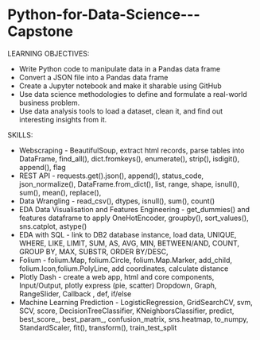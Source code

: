 # Python-for-Data-Science---Capstone

LEARNING OBJECTIVES:
* Write Python code to manipulate data in a Pandas data frame
* Convert a JSON file into a Pandas data frame 
* Create a Jupyter notebook and make it sharable using GitHub
* Use data science methodologies to define and formulate a real-world business problem.
* Use data analysis tools to load a dataset, clean it, and find out interesting insights from it.

SKILLS:
* Webscraping - BeautifulSoup, extract html records, parse tables into DataFrame, find_all(), dict.fromkeys(), enumerate(), strip(), isdigit(), append(), flag
* REST API - requests.get().json(), append(), status_code, json_normalize(), DataFrame.from_dict(), list, range, shape, isnull(), sum(), mean(), replace(), 
* Data Wrangling - read_csv(), dtypes, isnull(), sum(), count()
* EDA Data Visualisation and Features Engineering - get_dummies() and features dataframe to apply OneHotEncoder, groupby(), sort_values(), sns.catplot, astype()
* EDA with SQL  - link to DB2 database instance, load data, UNIQUE, WHERE, LIKE, LIMIT, SUM, AS, AVG, MIN, BETWEEN/AND, COUNT, GROUP BY, MAX, SUBSTR, ORDER BY/DESC, 
* Folium -  folium.Map, folium.Circle, folium.Map.Marker, add_child, folium.Icon,folium.PolyLine, add coordinates, calculate distance
* Plotly Dash - create a web app, html and core components, Input/Output, plotly express (pie, scatter) Dropdown, Graph, RangeSlider, Callback , def, if/else
* Machine Learning Prediction - LogisticRegression, GridSearchCV, svm, SCV, score, DecisionTreeClassifier, KNeighborsClassifier, predict, best_score_, best_param_, confusion_matrix, sns.heatmap, to_numpy, StandardScaler, fit(), transform(), train_test_split
